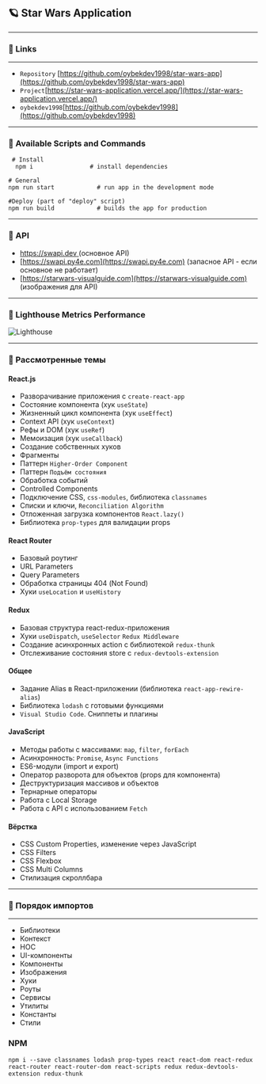 ## 🪐 Star Wars Application
***
### 🐧 Links
***
* `Repository` [https://github.com/oybekdev1998/star-wars-app](https://github.com/oybekdev1998/star-wars-app)
* `Project`[https://star-wars-application.vercel.app/](https://star-wars-application.vercel.app/)
* `oybekdev1998`[https://github.com/oybekdev1998](https://github.com/oybekdev1998)

***
### 🐶 Available Scripts and Commands
```
 # Install
  npm i                # install dependencies
```
```
# General
npm run start            # run app in the development mode
```
```
#Deploy (part of "deploy" script)
npm run build            # builds the app for production
```
---

### 🦄 API

* [https://swapi.dev ](https://swapi.dev ) (основное API)
* [https://swapi.py4e.com](https://swapi.py4e.com) (запасное API - если основное не работает)
* [https://starwars-visualguide.com](https://starwars-visualguide.com) (изображения для API)

---
### 🐗 Lighthouse Metrics Performance
![Lighthouse](https://github.com/dev-pandaren/react-star-wars/raw/__temp__/_temp/readme/lighthouse.png?raw=true)
***

### 🐼 Рассмотренные темы
#### React.js
* Разворачивание приложения с `create-react-app`
* Состояние компонента (хук `useState`)
* Жизненный цикл компонента (хук `useEffect`)
* Context API (хук `useContext`)
* Рефы и DOM (хук `useRef`)
* Мемоизация (хук `useCallback`)
* Создание собственных хуков
* Фрагменты
* Паттерн `Higher-Order Component`
* Паттерн `Подъём состояния`
* Обработка событий
* Controlled Components
* Подключение CSS, `css-modules`, библиотека `classnames` 
* Списки и ключи, `Reconciliation Algorithm`
* Отложенная загрузка компонентов `React.lazy()`
* Библиотека `prop-types` для валидации props

#### React Router
* Базовый роутинг
* URL Parameters
* Query Parameters
* Обработка страницы 404 (Not Found)
* Хуки `useLocation` и `useHistory`

#### Redux
* Базовая структура react-redux-приложения
* Хуки `useDispatch`, `useSelector`
`Redux Middleware`
* Создание асинхронных action с библиотекой `redux-thunk`
* Отслеживание состояния store с `redux-devtools-extension`

#### Общее
* Задание Alias в React-приложении (библиотека `react-app-rewire-alias`)
* Библиотека `lodash` с готовыми функциями
* `Visual Studio Code`. Сниппеты и плагины

#### JavaScript
* Методы работы с массивами: `map`, `filter`, `forEach`
* Асинхронность: `Promise`, `Async Functions`
* ES6-модули (import и export)
* Оператор разворота для объектов (props для компонента)
* Деструктуризация массивов и объектов
* Тернарные операторы
* Работа с Local Storage
* Работа с API с использованием `Fetch`

#### Вёрстка

* CSS Custom Properties, изменение через JavaScript
* CSS Filters
* CSS Flexbox
* CSS Multi Columns
* Стилизация скроллбара
***
### 🐣 Порядок импортов
___
* Библиотеки
* Контекст
* HOC
* UI-компоненты
* Компоненты
* Изображения
* Хуки
* Роуты
* Сервисы
* Утилиты
* Константы
* Стили

### NPM
```
npm i --save classnames lodash prop-types react react-dom react-redux react-router react-router-dom react-scripts redux redux-devtools-extension redux-thunk
```

